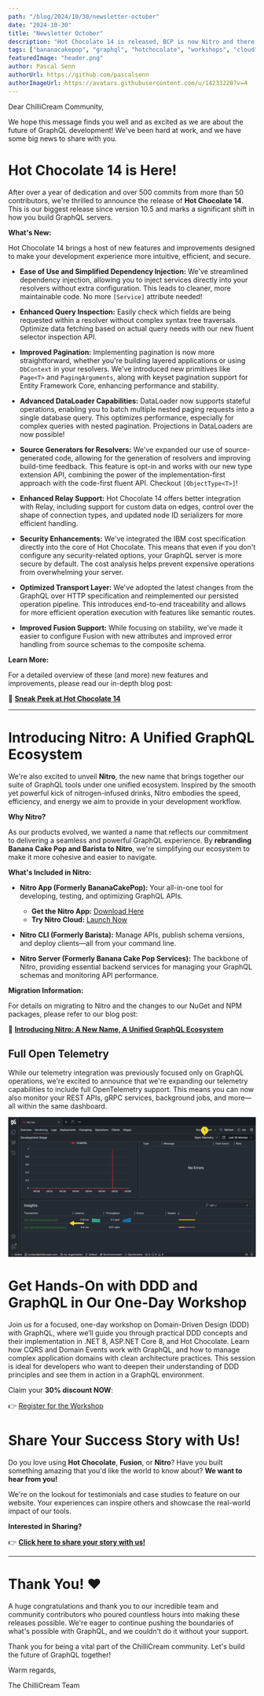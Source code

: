 ```yaml
---
path: "/blog/2024/10/30/newsletter-october"
date: "2024-10-30"
title: "Newsletter October"
description: "Hot Chocolate 14 is released, BCP is now Nitro and there is a new DDD Workshop"
tags: ["bananacakepop", "graphql", "hotchocolate", "workshops", "cloud", "release"]
featuredImage: "header.png"
author: Pascal Senn
authorUrl: https://github.com/pascalsenn
authorImageUrl: https://avatars.githubusercontent.com/u/14233220?v=4
---
```


Dear ChilliCream Community,

We hope this message finds you well and as excited as we are about the future of GraphQL development! We've been hard at work, and we have some big news to share with you.

# Hot Chocolate 14 is Here!

After over a year of dedication and over 500 commits from more than 50 contributors, we're thrilled to announce the release of **Hot Chocolate 14**. This is our biggest release since version 10.5 and marks a significant shift in how you build GraphQL servers.

**What's New:**

Hot Chocolate 14 brings a host of new features and improvements designed to make your development experience more intuitive, efficient, and secure.

- **Ease of Use and Simplified Dependency Injection:** We've streamlined dependency injection, allowing you to inject services directly into your resolvers without extra configuration. This leads to cleaner, more maintainable code. No more `[Service]` attribute needed!

- **Enhanced Query Inspection:** Easily check which fields are being requested within a resolver without complex syntax tree traversals. Optimize data fetching based on actual query needs with our new fluent selector inspection API.

- **Improved Pagination:** Implementing pagination is now more straightforward, whether you're building layered applications or using `DbContext` in your resolvers. We've introduced new primitives like `Page<T>` and `PagingArguments`, along with keyset pagination support for Entity Framework Core, enhancing performance and stability.

- **Advanced DataLoader Capabilities:** DataLoader now supports stateful operations, enabling you to batch multiple nested paging requests into a single database query. This optimizes performance, especially for complex queries with nested pagination. Projections in DataLoaders are now possible!

- **Source Generators for Resolvers:** We've expanded our use of source-generated code, allowing for the generation of resolvers and improving build-time feedback. This feature is opt-in and works with our new type extension API, combining the power of the implementation-first approach with the code-first fluent API. Checkout `[ObjectType<T>]`!

- **Enhanced Relay Support:** Hot Chocolate 14 offers better integration with Relay, including support for custom data on edges, control over the shape of connection types, and updated node ID serializers for more efficient handling.

- **Security Enhancements:** We've integrated the IBM cost specification directly into the core of Hot Chocolate. This means that even if you don't configure any security-related options, your GraphQL server is more secure by default. The cost analysis helps prevent expensive operations from overwhelming your server.

- **Optimized Transport Layer:** We've adopted the latest changes from the GraphQL over HTTP specification and reimplemented our persisted operation pipeline. This introduces end-to-end traceability and allows for more efficient operation execution with features like semantic routes.

- **Improved Fusion Support:** While focusing on stability, we've made it easier to configure Fusion with new attributes and improved error handling from source schemas to the composite schema.

**Learn More:**

For a detailed overview of these (and more) new features and improvements, please read our in-depth blog post:

🔗 **[Sneak Peek at Hot Chocolate 14](https://chillicream.com/blog/2024/08/30/hot-chocolate-14)**

---

# Introducing Nitro: A Unified GraphQL Ecosystem

We're also excited to unveil **Nitro**, the new name that brings together our suite of GraphQL tools under one unified ecosystem. Inspired by the smooth yet powerful kick of nitrogen-infused drinks, Nitro embodies the speed, efficiency, and energy we aim to provide in your development workflow.

**Why Nitro?**

As our products evolved, we wanted a name that reflects our commitment to delivering a seamless and powerful GraphQL experience. By **rebranding Banana Cake Pop and Barista to Nitro**, we're simplifying our ecosystem to make it more cohesive and easier to navigate.

**What's Included in Nitro:**

- **Nitro App (Formerly BananaCakePop):** Your all-in-one tool for developing, testing, and optimizing GraphQL APIs.

  - **Get the Nitro App:** [Download Here](https://get-nitro.chillicream.com)
  - **Try Nitro Cloud:** [Launch Now](https://nitro.chillicream.com)

- **Nitro CLI (Formerly Barista):** Manage APIs, publish schema versions, and deploy clients—all from your command line.

- **Nitro Server (Formerly Banana Cake Pop Services):** The backbone of Nitro, providing essential backend services for managing your GraphQL schemas and monitoring API performance.

**Migration Information:**

For details on migrating to Nitro and the changes to our NuGet and NPM packages, please refer to our blog post:

🔗 **[Introducing Nitro: A New Name, A Unified GraphQL Ecosystem](https://chillicream.com/blog/2024/10/07/introducing-nitro)**

## Full Open Telemetry

While our telemetry integration was previously focused only on GraphQL operations, we're excited to announce that we're expanding our telemetry capabilities to include full OpenTelemetry support. This means you can now also monitor your REST APIs, gRPC services, background jobs, and more—all within the same dashboard.

![image](./img1.png)

# Get Hands-On with DDD and GraphQL in Our One-Day Workshop  

Join us for a focused, one-day workshop on Domain-Driven Design (DDD) with GraphQL, where we’ll guide you through practical DDD concepts and their implementation in .NET 8, ASP.NET Core 8, and Hot Chocolate. Learn how CQRS and Domain Events work with GraphQL, and how to manage complex application domains with clean architecture practices. This session is ideal for developers who want to deepen their understanding of DDD principles and see them in action in a GraphQL environment.

Claim your **30% discount NOW**:

👉 [Register for the Workshop](https://www.eventbrite.com/e/enterprise-graphql-with-ddd-cqrs-and-clean-architecture-tickets-1057250156679)

# Share Your Success Story with Us!

Do you love using **Hot Chocolate**, **Fusion**, or **Nitro**? Have you built something amazing that you'd like the world to know about? **We want to hear from you!**

We're on the lookout for testimonials and case studies to feature on our website. Your experiences can inspire others and showcase the real-world impact of our tools.

**Interested in Sharing?**

👉 **[Click here to share your story with us!](https://tally.so/r/3j7R4E)**

---

# Thank You! ❤️

A huge congratulations and thank you to our incredible team and community contributors who poured countless hours into making these releases possible. We're eager to continue pushing the boundaries of what's possible with GraphQL, and we couldn't do it without your support.

Thank you for being a vital part of the ChilliCream community. Let's build the future of GraphQL together!

Warm regards,

The ChilliCream Team
